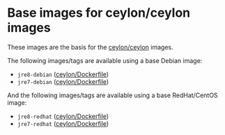 # Base images for ceylon/ceylon images

These images are the basis for the [ceylon/ceylon](/r/ceylon/ceylon) images.

The following images/tags are available using a base Debian image:

 - `jre8-debian` ([ceylon/Dockerfile](https://github.com/ceylon-docker/ceylon-base/blob/master/jre8-debian/Dockerfile))
 - `jre7-debian` ([ceylon/Dockerfile](https://github.com/ceylon-docker/ceylon-base/blob/master/jre7-debian/Dockerfile))

And the following images/tags are available using a base RedHat/CentOS image:

 - `jre8-redhat` ([ceylon/Dockerfile](https://github.com/ceylon-docker/ceylon-base/blob/master/jre8-redhat/Dockerfile))
 - `jre7-redhat` ([ceylon/Dockerfile](https://github.com/ceylon-docker/ceylon-base/blob/master/jre7-redhat/Dockerfile))

